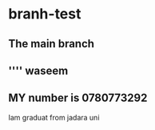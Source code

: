 # branh-test
## The main branch ##
''''
waseem 
----
MY number is 0780773292
---
Iam graduat from jadara uni